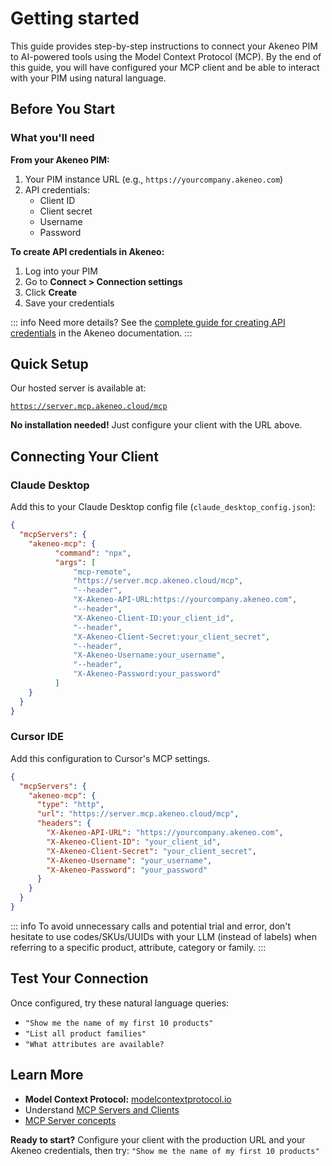 # Getting started

This guide provides step-by-step instructions to connect your Akeneo PIM to AI-powered tools using the Model Context Protocol (MCP). By the end of this guide, you will have configured your MCP client and be able to interact with your PIM using natural language.

## Before You Start

### What you'll need

**From your Akeneo PIM:**

1. Your PIM instance URL (e.g., `https://yourcompany.akeneo.com`)
2. API credentials:
    - Client ID
    - Client secret
    - Username
    - Password

**To create API credentials in Akeneo:**

1. Log into your PIM
2. Go to **Connect > Connection settings**
3. Click **Create**
4. Save your credentials

::: info
Need more details? See the [complete guide for creating API credentials](https://api-dev.akeneo.com/documentation/authentication.html#client-idsecret-generation) in the Akeneo documentation.
:::

## Quick Setup

Our hosted server is available at:

[`https://server.mcp.akeneo.cloud/mcp`](https://server.mcp.akeneo.cloud/mcp)

**No installation needed!** Just configure your client with the URL above.

## Connecting Your Client

### Claude Desktop

Add this to your Claude Desktop config file (`claude_desktop_config.json`):

```json
{
  "mcpServers": {
    "akeneo-mcp": {
          "command": "npx",
          "args": [
              "mcp-remote",
              "https://server.mcp.akeneo.cloud/mcp",
              "--header",
              "X-Akeneo-API-URL:https://yourcompany.akeneo.com",
              "--header",
              "X-Akeneo-Client-ID:your_client_id",
              "--header",
              "X-Akeneo-Client-Secret:your_client_secret",
              "--header",
              "X-Akeneo-Username:your_username",
              "--header",
              "X-Akeneo-Password:your_password"
          ]
    }
  }
}
```

### Cursor IDE

Add this configuration to Cursor's MCP settings.

```json
{
  "mcpServers": {
    "akeneo-mcp": {
      "type": "http",
      "url": "https://server.mcp.akeneo.cloud/mcp",
      "headers": {
        "X-Akeneo-API-URL": "https://yourcompany.akeneo.com",
        "X-Akeneo-Client-ID": "your_client_id",
        "X-Akeneo-Client-Secret": "your_client_secret",
        "X-Akeneo-Username": "your_username",
        "X-Akeneo-Password": "your_password"
      }
    }
  }
}
```

::: info
To avoid unnecessary calls and potential trial and error, don't hesitate to use codes/SKUs/UUIDs with your LLM (instead of labels) when referring to a specific product, attribute, category or family.
:::

## Test Your Connection

Once configured, try these natural language queries:

- `"Show me the name of my first 10 products"`
- `"List all product families"`
- `"What attributes are available?`

## Learn More

- **Model Context Protocol:** [modelcontextprotocol.io](https://modelcontextprotocol.io/)
- Understand [MCP Servers and Clients](https://modelcontextprotocol.io/docs/learn/architecture)
- [MCP Server concepts](https://modelcontextprotocol.io/docs/learn/server-concepts)

**Ready to start?** Configure your client with the production URL and your Akeneo credentials, then try: `"Show me the name of my first 10 products"`